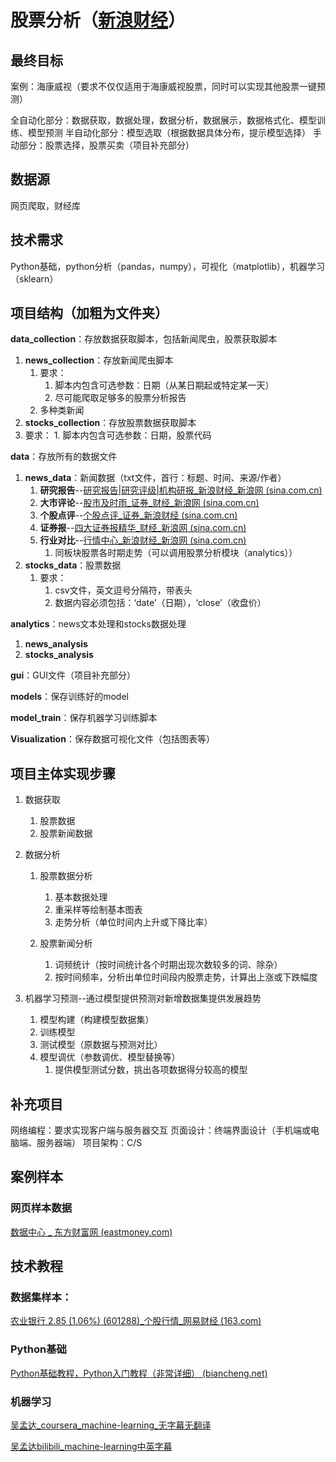 # 股票分析（[新浪财经](https://finance.sina.com.cn/)）

## 最终目标

案例：海康威视（要求不仅仅适用于海康威视股票，同时可以实现其他股票一键预测）

全自动化部分：数据获取，数据处理，数据分析，数据展示，数据格式化、模型训练、模型预测
半自动化部分：模型选取（根据数据具体分布，提示模型选择）
手动部分：股票选择，股票买卖（项目补充部分）

## 数据源

网页爬取，财经库

## 技术需求

Python基础，python分析（pandas，numpy），可视化（matplotlib），机器学习（sklearn）

## 项目结构（加粗为文件夹）

**data_collection**：存放数据获取脚本，包括新闻爬虫，股票获取脚本

1. **news_collection**：存放新闻爬虫脚本
   1. 要求：
      1. 脚本内包含可选参数：日期（从某日期起或特定某一天）
      2. 尽可能爬取足够多的股票分析报告
   2. 多种类新闻
2. **stocks_collection**：存放股票数据获取脚本
  3. 要求：
         1. 脚本内包含可选参数：日期，股票代码

**data**：存放所有的数据文件

1. **news_data**：新闻数据（txt文件，首行：标题、时间、来源/作者）
   1. **研究报告**--[研究报告|研究评级|机构研报_新浪财经_新浪网 (sina.com.cn)](https://stock.finance.sina.com.cn/stock/go.php/vReport_List/kind/search/index.phtml?symbol=002415&t1=all)
   2. **大市评论**--[股市及时雨_证券_财经_新浪网 (sina.com.cn)](https://roll.finance.sina.com.cn/finance/zq1/gsjsy/index.shtml)
   3. **个股点评**--[个股点评_证券_新浪财经 (sina.com.cn)](http://finance.sina.com.cn/roll/index.d.html?cid=56588)
   4. **证券报**--[四大证券报精华_财经_新浪网 (sina.com.cn)](https://finance.sina.com.cn/focus/zqbjh/)
   5. **行业对比**--[行情中心_新浪财经_新浪网 (sina.com.cn)](https://vip.stock.finance.sina.com.cn/mkt/)
      1. 同板块股票各时期走势（可以调用股票分析模块（analytics））
2. **stocks_data**：股票数据
   1. 要求：
      1. csv文件，英文逗号分隔符，带表头
      2. 数据内容必须包括：‘date’（日期），‘close’（收盘价）

**analytics**：news文本处理和stocks数据处理

1.  **news_analysis**
2.  **stocks_analysis**

**gui**：GUI文件（项目补充部分）

**models**：保存训练好的model

**model_train**：保存机器学习训练脚本

**Visualization**：保存数据可视化文件（包括图表等）

## 项目主体实现步骤

1. 数据获取

   1. 股票数据
   2. 股票新闻数据

2. 数据分析

   1. 股票数据分析
      1. 基本数据处理
      2. 重采样等绘制基本图表
      3. 走势分析（单位时间内上升或下降比率）

   1. 股票新闻分析
      1. 词频统计（按时间统计各个时期出现次数较多的词、除杂）
      2. 按时间频率，分析出单位时间段内股票走势，计算出上涨或下跌幅度

3. 机器学习预测--通过模型提供预测对新增数据集提供发展趋势

   1. 模型构建（构建模型数据集）
   2. 训练模型
   3. 测试模型（原数据与预测对比）
   4. 模型调优（参数调优、模型替换等）
      1. 提供模型测试分数，挑出各项数据得分较高的模型


## 补充项目

网络编程：要求实现客户端与服务器交互
页面设计：终端界面设计（手机端或电脑端、服务器端）
项目架构：C/S

## 案例样本

### 网页样本数据

[数据中心 _ 东方财富网 (eastmoney.com)](https://data.eastmoney.com/center/)


## 技术教程

### 数据集样本：

[农业银行 2.85 (1.06%) (601288)_个股行情_网易财经 (163.com)](http://quotes.money.163.com/trade/cjmx_601288.html)

 

### Python基础

[Python基础教程，Python入门教程（非常详细） (biancheng.net)](http://c.biancheng.net/python/)



### 机器学习

[吴孟达_coursera_machine-learning_无字幕无翻译](https://www.coursera.org/learn/machine-learning)

[吴孟达bilibili_machine-learning中英字幕](https://www.bilibili.com/video/BV1Pa411X76s)